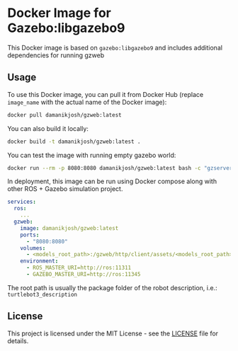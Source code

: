 # Docker Image for Gazebo:libgazebo9

This Docker image is based on `gazebo:libgazebo9` and includes additional dependencies for running gzweb

## Usage

To use this Docker image, you can pull it from Docker Hub (replace `image_name` with the actual name of the Docker image):

```bash
docker pull damanikjosh/gzweb:latest
```

You can also build it locally:

```bash
docker build -t damanikjosh/gzweb:latest .
```

You can test the image with running empty gazebo world:

```bash
docker run --rm -p 8080:8080 damanikjosh/gzweb:latest bash -c "gzserver -s libgazebo_ros_headless.so --verbose & npm start"
```

In deployment, this image can be run using Docker compose along with other ROS + Gazebo simulation project.

```yaml
services:
  ros:
    ...
  gzweb:
    image: damanikjosh/gzweb:latest
    ports:
      - "8080:8080"
    volumes:
      - <models_root_path>:/gzweb/http/client/assets/<models_root_path>
    environment:
      - ROS_MASTER_URI=http://ros:11311
      - GAZEBO_MASTER_URI=http://ros:11345
```

The root path is usually the package folder of the robot description, i.e.: `turtlebot3_description`

## License

This project is licensed under the MIT License - see the [LICENSE](LICENSE) file for details.